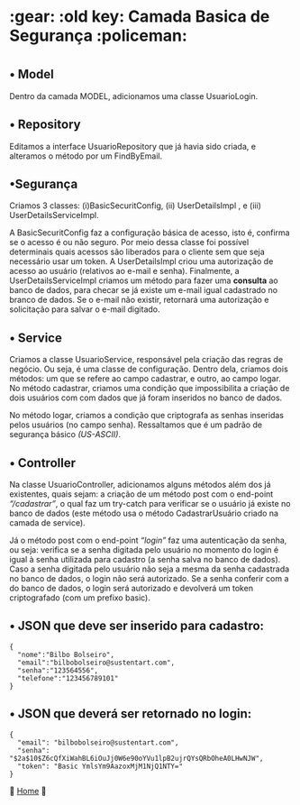 <h1> :gear: :old key: Camada Basica de Segurança :policeman:  <h1>

<h2> • Model </h2>
Dentro da camada MODEL, adicionamos uma classe UsuarioLogin.

<h2> • Repository </h2>
Editamos a interface UsuarioRepository que já havia sido criada, e alteramos o método por um FindByEmail.

<h2> •Segurança </h2>

Criamos 3 classes: (i)BasicSecuritConfig, (ii) UserDetailsImpl , e (iii) UserDetailsServiceImpl.

A BasicSecuritConfig faz a configuração básica de acesso, isto é, confirma se o acesso é ou não seguro.
Por meio dessa classe foi possível determinais quais acessos são liberados para o cliente sem que seja necessário usar um token.
A UserDetailsImpl criou uma autorização de acesso ao usuário (relativos ao e-mail e senha).
Finalmente, a UserDetailsServiceImpl  criamos um método para fazer uma <b>consulta</b> ao banco de dados, para checar se já existe um e-mail igual cadastrado no branco de dados.
Se o e-mail não existir, retornará uma autorização e solicitação para salvar o e-mail digitado.

<h2> • Service </h2>
Criamos a classe UsuarioService, responsável pela criação das regras de negócio. Ou seja, é uma classe de configuração.
Dentro dela, criamos dois métodos: um que se refere ao campo cadastrar, e outro, ao campo logar.
No método cadastrar, criamos uma condição que impossibilita a criação de dois usuários com com dados que já foram inseridos no banco de dados.

No método logar, criamos a condição que criptografa as senhas inseridas pelos usuários (no campo senha).
Ressaltamos que é um padrão de segurança básico _(US-ASCII)_.

<h2> • Controller </h2>

Na classe UsuarioController, adicionamos alguns métodos além dos já existentes, quais sejam: a criação de um método post com o end-point _“/cadastrar”_,
o qual faz um try-catch para verificar se o usuário já existe no banco de dados (este método usa o método CadastrarUsuário criado na camada de service).

Já o método post com o end-point _“login”_ faz uma autenticação da senha, ou seja: verifica se a senha digitada pelo usuário no momento do login é igual à senha utilizada para cadastro (a senha salva no banco de dados).
Caso a senha digitada pelo usuário não seja a mesma da senha cadastrada no banco de dados, o login não será autorizado. Se a senha conferir com a do banco de dados, o login será autorizado e devolverá um token criptografado (com um prefixo basic).

<h2> • JSON que deve ser inserido para cadastro: </h2>

~~~
{ 
  "nome":"Bilbo Bolseiro", 
  "email":"bilbobolseiro@sustentart.com",
  "senha":"123564556",
  "telefone":"123456789101"
}
~~~~

<h2> • JSON que deverá ser retornado no login: </h2>

~~~
{
  "email": "bilbobolseiro@sustentart.com",
  "senha": "$2a$10$Z6cQfXiWahBL6iOuJj0W6e90oYVu1lpB2ujrQYsQRbOheA0LHwNJW",
  "token": "Basic YmlsYm9AazoxMjM1NjQ1NTY="
}
~~~


:house_with_garden: [Home](https://github.com/WeslleyRocha/Projeto-Integrador-Generation) :house_with_garden:

